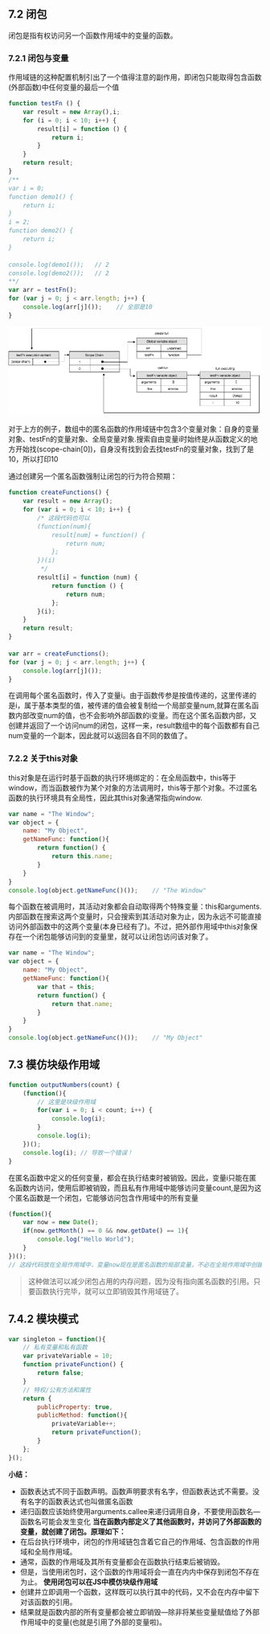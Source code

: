 ## 7.2 闭包
闭包是指有权访问另一个函数作用域中的变量的函数。

### 7.2.1 闭包与变量
作用域链的这种配置机制引出了一个值得注意的副作用，即闭包只能取得包含函数(外部函数)中任何变量的最后一个值

```js
function testFn () {
    var result = new Array(),i;
    for (i = 0; i < 10; i++) {
        result[i] = function () {
            return i;
        }
    }
    return result;
}
/**
var i = 0;
function demo1() {
    return i;
}
i = 2;
function demo2() {
    return i;
}

console.log(demo1());   // 2
console.log(demo2());   // 2
**/
var arr = testFn();  
for (var j = 0; j < arr.length; j++) {
    console.log(arr[j]());    // 全部是10
}
```
![scope-chain](./images/scope-chain.jpg "scope-chain")

对于上方的例子，数组中的匿名函数的作用域链中包含3个变量对象：自身的变量对象、testFn的变量对象、全局变量对象.搜索自由变量i时始终是从函数定义的地方开始找(scope-chain[0])，自身没有找到会去找testFn的变量对象，找到了是10，所以打印10

通过创建另一个匿名函数强制让闭包的行为符合预期：
```js
function createFunctions() {
    var result = new Array();
    for (var i = 0; i < 10; i++) {
        /* 这段代码也可以
        (function(num){
            result[num] = function() {
                return num;
            };
        })(i)
         */
        result[i] = function (num) {
            return function () {
                return num;
            };
        }(i);
    }
    return result;
}

var arr = createFunctions();
for (var j = 0; j < arr.length; j++) {
    console.log(arr[j]());  
}
```
在调用每个匿名函数时，传入了变量i。由于函数传参是按值传递的，这里传递的是i，属于基本类型的值，被传递的值会被复制给一个局部变量num,就算在匿名函数内部改变num的值，也不会影响外部函数的i变量。而在这个匿名函数内部，又创建并返回了一个访问num的闭包，这样一来，result数组中的每个函数都有自己num变量的一个副本，因此就可以返回各自不同的数值了。

### 7.2.2 关于this对象
this对象是在运行时基于函数的执行环境绑定的：在全局函数中，this等于window，而当函数被作为某个对象的方法调用时，this等于那个对象。不过匿名函数的执行环境具有全局性，因此其this对象通常指向window.

```js
var name = "The Window";
var object = {
    name: "My Object",
    getNameFunc: function(){
        return function() {
            return this.name;
        }
    }
}
console.log(object.getNameFunc()());    // "The Window"
```
每个函数在被调用时，其活动对象都会自动取得两个特殊变量：this和arguments.内部函数在搜索这两个变量时，只会搜索到其活动对象为止，因为永远不可能直接访问外部函数中的这两个变量(本身已经有了)。不过，把外部作用域中this对象保存在一个闭包能够访问到的变量里，就可以让闭包访问该对象了。

```js
var name = "The Window";
var object = {
    name: "My Object",
    getNameFunc: function(){
        var that = this;
        return function() {
            return that.name;
        }
    }
}
console.log(object.getNameFunc()());    // "My Object"
```
## 7.3 模仿块级作用域
```js
function outputNumbers(count) {
    (function(){
        // 这里是块级作用域
        for(var i = 0; i < count; i++) {
            console.log(i);
        }
        console.log(i);
    })();
    console.log(i); // 导致一个错误！
}
```
在匿名函数中定义的任何变量，都会在执行结束时被销毁。因此，变量i只能在匿名函数内访问，使用后即被销毁，而且私有作用域中能够访问变量count,是因为这个匿名函数是一个闭包，它能够访问包含作用域中的所有变量

```js
(function(){
    var now = new Date();
    if(now.getMonth() == 0 && now.getDate() == 1){
        console.log("Hello World");
    }
})();
// 这段代码放在全局作用域中，变量now现在是匿名函数的局部变量，不必在全局作用域中创建它；
```
> 这种做法可以减少闭包占用的内存问题，因为没有指向匿名函数的引用。只要函数执行完毕，就可以立即销毁其作用域链了。

## 7.4.2 模块模式
```js
var singleton = function(){
    // 私有变量和私有函数
    var privateVariable = 10;
    function privateFunction() {
        return false;
    }
    // 特权/公有方法和属性
    return {
        publicProperty: true,
        publicMethod: function(){
            privateVariable++;
            return privateFunction();
        }
    };
}();
```
**小结：**

- 函数表达式不同于函数声明。函数声明要求有名字，但函数表达式不需要。没有名字的函数表达式也叫做匿名函数
- 递归函数应该始终使用arguments.callee来递归调用自身，不要使用函数名—函数名可能会发生变化
**当在函数内部定义了其他函数时，并访问了外部函数的变量，就创建了闭包。原理如下：**
- 在后台执行环境中，闭包的作用域链包含着它自己的作用域、包含函数的作用域和全局作用域。
- 通常，函数的作用域及其所有变量都会在函数执行结束后被销毁。
- 但是，当使用闭包时，这个函数的作用域将会一直在内内中保存到闭包不存在为止。
**使用闭包可以在JS中模仿块级作用域**
- 创建并立即调用一个函数，这样既可以执行其中的代码，又不会在内存中留下对该函数的引用。
- 结果就是函数内部的所有变量都会被立即销毁—除非将某些变量赋值给了外部作用域中的变量(也就是引用了外部的变量啦)。